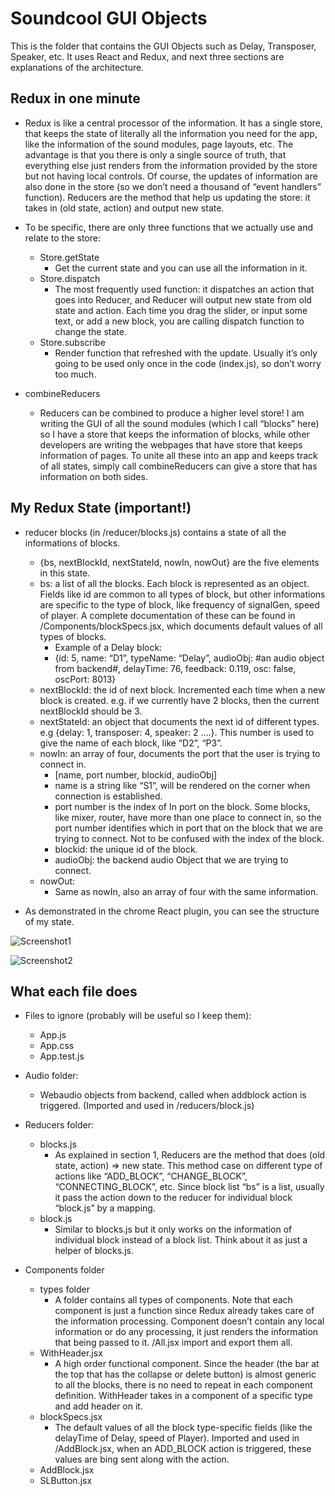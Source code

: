 # Soundcool GUI Objects

This is the folder that contains the GUI Objects such as Delay, Transposer, Speaker, etc. It uses React and Redux, and next three sections are explanations of the architecture.

## Redux in one minute

- Redux is like a central processor of the information. It has a single store, that keeps the state of literally all the information you need for the app, like the information of the sound modules, page layouts, etc. The advantage is that you there is only a single source of truth, that everything else just renders from the information provided by the store but not having local controls. Of course, the updates of information are also done in the store (so we don’t need a thousand of “event handlers” function). Reducers are the method that help us updating the store: it takes in (old state, action) and output new state.

- To be specific, there are only three functions that we actually use and relate to the store:

  - Store.getState
    - Get the current state and you can use all the information in it.
  - Store.dispatch
    - The most frequently used function: it dispatches an action that goes into Reducer, and Reducer will output new state from old state and action. Each time you drag the slider, or input some text, or add a new block, you are calling dispatch function to change the state.
  - Store.subscribe
    - Render function that refreshed with the update. Usually it’s only going to be used only once in the code (index.js), so don’t worry too much.

- combineReducers
  - Reducers can be combined to produce a higher level store! I am writing the GUI of all the sound modules (which I call “blocks” here) so I have a store that keeps the information of blocks, while other developers are writing the webpages that have store that keeps information of pages. To unite all these into an app and keeps track of all states, simply call combineReducers can give a store that has information on both sides.

## My Redux State (important!)

- reducer blocks (in /reducer/blocks.js) contains a state of all the informations of blocks.

  - {bs, nextBlockId, nextStateId, nowIn, nowOut} are the five elements in this state.
  - bs: a list of all the blocks. Each block is represented as an object. Fields like id are common to all types of block, but other informations are specific to the type of block, like frequency of signalGen, speed of player. A complete documentation of these can be found in /Components/blockSpecs.jsx, which documents default values of all types of blocks.
    - Example of a Delay block:
    - {id: 5, name: “D1”, typeName: “Delay”, audioObj: #an audio object from backend#, delayTime: 76, feedback: 0.119, osc: false, oscPort: 8013}
  - nextBlockId: the id of next block. Incremented each time when a new block is created. e.g. if we currently have 2 blocks, then the current nextBlockId should be 3.
  - nextStateId: an object that documents the next id of different types. e.g {delay: 1, transposer: 4, speaker: 2 ….}. This number is used to give the name of each block, like “D2”, “P3”.
  - nowIn: an array of four, documents the port that the user is trying to connect in.
    - [name, port number, blockid, audioObj]
    - name is a string like “S1”, will be rendered on the corner when connection is established.
    - port number is the index of In port on the block. Some blocks, like mixer, router, have more than one place to connect in, so the port number identifies which in port that on the block that we are trying to connect. Not to be confused with the index of the block.
    - blockid: the unique id of the block.
    - audioObj: the backend audio Object that we are trying to connect.
  - nowOut:
    - Same as nowIn, also an array of four with the same information.

- As demonstrated in the chrome React plugin, you can see the structure of my state.

<!-- ``` -->

![Screenshot1](Screenshot1.png)

![Screenshot2](Screenshot2.png)

<!-- ``` -->

## What each file does

- Files to ignore (probably will be useful so I keep them):

  - App.js
  - App.css
  - App.test.js

- Audio folder:

  - Webaudio objects from backend, called when addblock action is triggered. (Imported and used in /reducers/block.js)

- Reducers folder:

  - blocks.js
    - As explained in section 1, Reducers are the method that does (old state, action) => new state. This method case on different type of actions like “ADD_BLOCK”, “CHANGE_BLOCK”, “CONNECTING_BLOCK”, etc. Since block list “bs” is a list, usually it pass the action down to the reducer for individual block “block.js” by a mapping.
  - block.js
    - Similar to blocks.js but it only works on the information of individual block instead of a block list. Think about it as just a helper of blocks.js.

- Components folder
  - types folder
    - A folder contains all types of components. Note that each component is just a function since Redux already takes care of the information processing. Component doesn’t contain any local information or do any processing, it just renders the information that being passed to it. /All.jsx import and export them all.
  - WithHeader.jsx
    - A high order functional component. Since the header (the bar at the top that has the collapse or delete button) is almost generic to all the blocks, there is no need to repeat in each component definition. WithHeader takes in a component of a specific type and add header on it.
  - blockSpecs.jsx
    - The default values of all the block type-specific fields (like the delayTime of Delay, speed of Player). Imported and used in /AddBlock.jsx, when an ADD_BLOCK action is triggered, these values are bing sent along with the action.
  - AddBlock.jsx
  - SLButton.jsx

<!-- ## Running the tests

Explain how to run the automated tests for this system

### Break down into end to end tests

Explain what these tests test and why

```
Give an example
```

### And coding style tests

Explain what these tests test and why

```
Give an example
```

## Deployment

Add additional notes about how to deploy this on a live system

## Built With

* [Dropwizard](http://www.dropwizard.io/1.0.2/docs/) - The web framework used
* [Maven](https://maven.apache.org/) - Dependency Management
* [ROME](https://rometools.github.io/rome/) - Used to generate RSS Feeds

## Contributing

Please read [CONTRIBUTING.md](https://gist.github.com/PurpleBooth/b24679402957c63ec426) for details on our code of conduct, and the process for submitting pull requests to us.

## Versioning

We use [SemVer](http://semver.org/) for versioning. For the versions available, see the [tags on this repository](https://github.com/your/project/tags).

## Authors

* **Billie Thompson** - *Initial work* - [PurpleBooth](https://github.com/PurpleBooth)

See also the list of [contributors](https://github.com/your/project/contributors) who participated in this project.

## License

This project is licensed under the MIT License - see the [LICENSE.md](LICENSE.md) file for details

## Acknowledgments

* Hat tip to anyone whose code was used
* Inspiration
* etc -->
